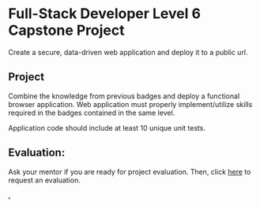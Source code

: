 # Full-Stack Developer Level 6 Capstone Project

Create a secure, data-driven web application and deploy it to a public url.

## Project

Combine the knowledge from previous badges and deploy a functional browser application. Web application must properly implement/utilize skills required in the badges contained in the same level.

Application code should include at least 10 unique unit tests. 

## Evaluation:

Ask your mentor if you are ready for project evaluation. Then, click [here](https://calendly.com/codex-evaluations/capstone-6?a1=mFbeN4a5RT-TZKFACLTzEA&a2=Level%206) to request an evaluation.

[.](level-6)